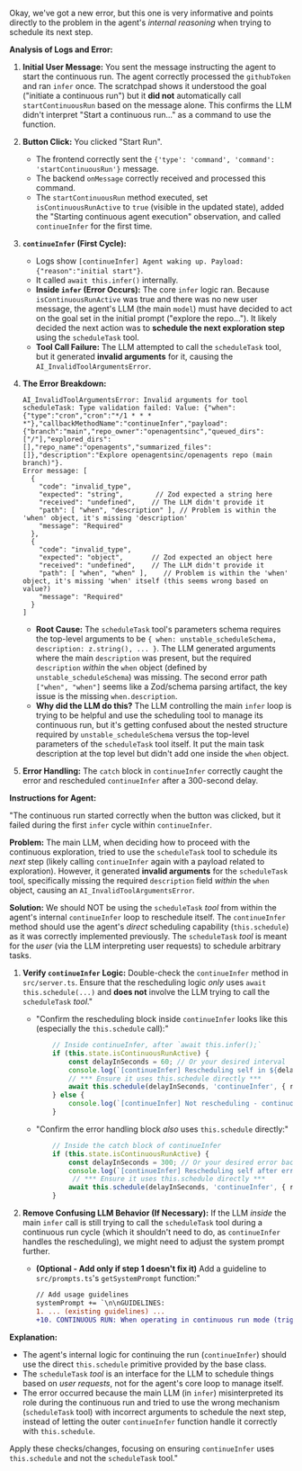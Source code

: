 Okay, we've got a new error, but this one is very informative and points directly to the problem in the agent's *internal reasoning* when trying to schedule its next step.

**Analysis of Logs and Error:**

1.  **Initial User Message:** You sent the message instructing the agent to start the continuous run. The agent correctly processed the `githubToken` and ran `infer` once. The scratchpad shows it understood the goal ("initiate a continuous run") but it **did not** automatically call `startContinuousRun` based on the message alone. This confirms the LLM didn't interpret "Start a continuous run..." as a command to use the function.
2.  **Button Click:** You clicked "Start Run".
    *   The frontend correctly sent the `{'type': 'command', 'command': 'startContinuousRun'}` message.
    *   The backend `onMessage` correctly received and processed this command.
    *   The `startContinuousRun` method executed, set `isContinuousRunActive` to `true` (visible in the updated state), added the "Starting continuous agent execution" observation, and called `continueInfer` for the first time.
3.  **`continueInfer` (First Cycle):**
    *   Logs show `[continueInfer] Agent waking up. Payload: {"reason":"initial start"}`.
    *   It called `await this.infer()` internally.
    *   **Inside `infer` (Error Occurs):** The core `infer` logic ran. Because `isContinuousRunActive` was true and there was no new user message, the agent's LLM (the main `model`) must have decided to act on the goal set in the initial prompt ("explore the repo..."). It likely decided the next action was to **schedule the next exploration step** using the `scheduleTask` tool.
    *   **Tool Call Failure:** The LLM attempted to call the `scheduleTask` tool, but it generated **invalid arguments** for it, causing the `AI_InvalidToolArgumentsError`.
4.  **The Error Breakdown:**
    ```
    AI_InvalidToolArgumentsError: Invalid arguments for tool scheduleTask: Type validation failed: Value: {"when":{"type":"cron","cron":"*/1 * * * *"},"callbackMethodName":"continueInfer","payload":{"branch":"main","repo_owner":"openagentsinc","queued_dirs":["/"],"explored_dirs":[],"repo_name":"openagents","summarized_files":[]},"description":"Explore openagentsinc/openagents repo (main branch)"}.
    Error message: [
      {
        "code": "invalid_type",
        "expected": "string",        // Zod expected a string here
        "received": "undefined",    // The LLM didn't provide it
        "path": [ "when", "description" ], // Problem is within the 'when' object, it's missing 'description'
        "message": "Required"
      },
      {
        "code": "invalid_type",
        "expected": "object",       // Zod expected an object here
        "received": "undefined",    // The LLM didn't provide it
        "path": [ "when", "when" ],    // Problem is within the 'when' object, it's missing 'when' itself (this seems wrong based on value?)
        "message": "Required"
      }
    ]
    ```
    *   **Root Cause:** The `scheduleTask` tool's parameters schema requires the top-level arguments to be `{ when: unstable_scheduleSchema, description: z.string(), ... }`. The LLM generated arguments where the main `description` was present, but the required `description` *within* the `when` object (defined by `unstable_scheduleSchema`) was missing. The second error path `["when", "when"]` seems like a Zod/schema parsing artifact, the key issue is the missing `when.description`.
    *   **Why did the LLM do this?** The LLM controlling the main `infer` loop is trying to be helpful and use the scheduling tool to manage its continuous run, but it's getting confused about the nested structure required by `unstable_scheduleSchema` versus the top-level parameters of the `scheduleTask` tool itself. It put the main task description at the top level but didn't add one inside the `when` object.

5.  **Error Handling:** The `catch` block in `continueInfer` correctly caught the error and rescheduled `continueInfer` after a 300-second delay.

**Instructions for Agent:**

"The continuous run started correctly when the button was clicked, but it failed during the first `infer` cycle within `continueInfer`.

**Problem:** The main LLM, when deciding how to proceed with the continuous exploration, tried to use the `scheduleTask` tool to schedule its *next* step (likely calling `continueInfer` again with a payload related to exploration). However, it generated **invalid arguments** for the `scheduleTask` tool, specifically missing the required `description` field *within* the `when` object, causing an `AI_InvalidToolArgumentsError`.

**Solution:** We should NOT be using the `scheduleTask` *tool* from within the agent's internal `continueInfer` loop to reschedule itself. The `continueInfer` method should use the agent's *direct* scheduling capability (`this.schedule`) as it was correctly implemented previously. The `scheduleTask` *tool* is meant for the *user* (via the LLM interpreting user requests) to schedule arbitrary tasks.

1.  **Verify `continueInfer` Logic:** Double-check the `continueInfer` method in `src/server.ts`. Ensure that the rescheduling logic *only* uses `await this.schedule(...)` and **does not** involve the LLM trying to call the `scheduleTask` *tool*."

    *   "Confirm the rescheduling block inside `continueInfer` looks like this (especially the `this.schedule` call):"
        ```typescript
            // Inside continueInfer, after `await this.infer();`
            if (this.state.isContinuousRunActive) {
                const delayInSeconds = 60; // Or your desired interval
                console.log(`[continueInfer] Rescheduling self in ${delayInSeconds} seconds.`);
                // *** Ensure it uses this.schedule directly ***
                await this.schedule(delayInSeconds, 'continueInfer', { reason: 'continuous execution' });
            } else {
                console.log(`[continueInfer] Not rescheduling - continuous run inactive.`);
            }
        ```
    *   "Confirm the error handling block *also* uses `this.schedule` directly:"
        ```typescript
            // Inside the catch block of continueInfer
            if (this.state.isContinuousRunActive) {
                const delayInSeconds = 300; // Or your desired error backoff
                console.log(`[continueInfer] Rescheduling self after error in ${delayInSeconds} seconds.`);
                 // *** Ensure it uses this.schedule directly ***
                await this.schedule(delayInSeconds, 'continueInfer', { reason: 'error recovery' });
            }
        ```

2.  **Remove Confusing LLM Behavior (If Necessary):** If the LLM *inside* the main `infer` call is still trying to call the `scheduleTask` tool during a continuous run cycle (which it shouldn't need to do, as `continueInfer` handles the rescheduling), we might need to adjust the system prompt further.
    *   **(Optional - Add only if step 1 doesn't fix it)** Add a guideline to `src/prompts.ts`'s `getSystemPrompt` function:"
        ```diff
        // Add usage guidelines
        systemPrompt += `\n\nGUIDELINES:
        1. ... (existing guidelines) ...
        +10. CONTINUOUS RUN: When operating in continuous run mode (triggered by `startContinuousRun`), focus on performing the exploration/analysis steps for the current cycle (e.g., read a file, update state). The rescheduling of the next cycle is handled automatically by the `continueInfer` function; you do not need to use the `scheduleTask` tool for self-rescheduling during a continuous run.
        ```

**Explanation:**

*   The agent's internal logic for continuing the run (`continueInfer`) should use the direct `this.schedule` primitive provided by the base class.
*   The `scheduleTask` *tool* is an interface for the LLM to schedule things based on *user requests*, not for the agent's core loop to manage itself.
*   The error occurred because the main LLM (in `infer`) misinterpreted its role during the continuous run and tried to use the wrong mechanism (`scheduleTask` tool) with incorrect arguments to schedule the next step, instead of letting the outer `continueInfer` function handle it correctly with `this.schedule`.

Apply these checks/changes, focusing on ensuring `continueInfer` uses `this.schedule` and not the `scheduleTask` tool."
